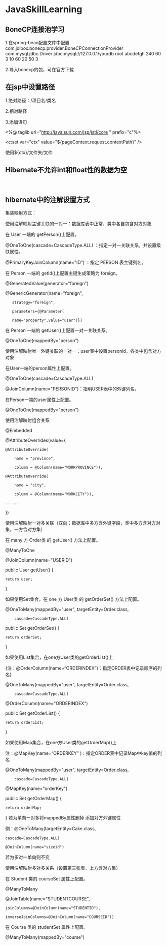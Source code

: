 # JavaSkillLearning
## BoneCP连接池学习
1.在spring-bean配置文件中配置
 <bean id="sessionFactory" class="org.springframework.orm.hibernate.LocalSessionFactoryBean" autowire="autodetect">
	<property name="hibernateProperties">
		<props>
			<prop key="hibernate.connection.provider_class">com.jolbox.bonecp.provider.BoneCPConnectionProvider</prop>
			<prop key="hibernate.connection.driver_class">com.mysql.jdbc.Driver</prop>
			<prop key="hibernate.connection.url">jdbc:mysql://127.0.0.1/yourdb</prop>
			<prop key="hibernate.connection.username">root</prop>
			<prop key="hibernate.connection.password">abcdefgh</prop>
			<prop key="bonecp.idleMaxAge">240</prop>
			<prop key="bonecp.idleConnectionTestPeriod">60</prop>
			<prop key="bonecp.partitionCount">3</prop>
			<prop key="bonecp.acquireIncrement">10</prop>
			<prop key="bonecp.maxConnectionsPerPartition">60</prop>
 			<prop key="bonecp.minConnectionsPerPartition">20</prop>
 			<prop key="bonecp.statementsCacheSize">50</prop>
 			<prop key="bonecp.releaseHelperThreads">3</prop>
		</props>
	</property>
</bean>

2.导入bonecp的包，可在官方下载

## 在jsp中设置路径
1.绝对路径：/项目名/类名

2.相对路径

3.添加语句

<%@ taglib uri="http://java.sun.com/jsp/jstl/core " prefix="c"%>

<c:set var="ctx" value="${pageContext.request.contextPath}" />

使用${ctx}/文件夹/文件
 
## Hibernate不允许int和float性的数据为空
 
## hibernate中的注解设置方式
集装映射方式：

使用注解映射主键关联的一对一：数据库表中正常，类中各自包含对方对象


在 User 一端的 getPerson()上配置。

@OneToOne(cascade=CascadeType.ALL) ：指定一对一关联关系，并设置级联属性。

@PrimaryKeyJoinColumn(name="ID") ：指定 PERSON 表主键列名。


在 Person 一端的 getId()上配置主键生成策略为 foreign。

@GeneratedValue(generator="foreign")    

@GenericGenerator(name="foreign",

       strategy="foreign",     
       
       parameters={@Parameter(
       
       name="property",value="user")})
       
在 Person 一端的 getUser()上配置一对一关联关系。

@OneToOne(mappedBy="person")


使用注解映射唯一外键关联的一对一：user表中设置personid，各类中包含对方对象

在User一端的person属性上配置。

@OneToOne(cascade=CascadeType.ALL)

@JoinColumn(name="PERSONID")：指明USER表中的外键列名。

在Person一端的user属性上配置。

@OneToOne(mappedBy="person")




使用注解映射组合关系

@Embedded

@AttributeOverrides(value={

    @AttributeOverride(
    
        name = "province", 
	
        column = @Column(name="WORKPROVINCE")),
	
    @AttributeOverride(
    
        name = "city",
	
        column = @Column(name="WORKCITY")),
	
    ......
})



使用注解映射一对多关联（双向：数据库中多方含外键字段，类中多方含对方对象，一方含对方集）


在 many 方 Order类 的 getUser() 方法上配置。

@ManyToOne

@JoinColumn(name="USERID")

public User getUser() {

    return user;
    
}


如果使用Set集合，在 one 方 User类 的 getOrderSet() 方法上配置。

@OneToMany(mappedBy="user", targetEntity=Order.class, 

        cascade=CascadeType.ALL)
		
public Set getOrderSet() {

    return orderSet;
    
}

如果使用List集合，在one方User类的getOrderList()上

{注：@OrderColumn(name=“ORDERINDEX”)：指定ORDER表中记录顺序的列名}


@OneToMany(mappedBy="user", targetEntity=Order.class, 

        cascade=CascadeType.ALL)
	
@OrderColumn(name="ORDERINDEX") 

public Set getOrderList() {

    return orderList;
    
}


如果使用Map集合，在one方User类的getOrderMap()上

注：@MapKey(name=“ORDERKEY” )：指定ORDER表中记录Map中key值的列名

@OneToMany(mappedBy="user", targetEntity=Order.class, 

        cascade=CascadeType.ALL)
	
@MapKey(name="orderKey")

public Set getOrderMap() {

    return orderMap;
    
}
若为单向一对多将mappedBy属性删掉 添加对方外键属性

例：@OneToMany(targetEntity=Cake.class, 

    cascade=CascadeType.ALL)
    
    @JoinColumn(name="sizeid") 
    
若为多对一单向则不变



使用注解映射多对多关系（设置第三张表，上方含对方集）

在 Student 类的 courseSet 属性上配置。

@ManyToMany

@JoinTable(name="STUDENTCOURSE", 

    joinColumns=@JoinColumn(name="STUDENTID"),
    
    inverseJoinColumns=@JoinColumn(name="COURSEID"))
    
在 Course 类的 studentSet 属性上配置。

@ManyToMany(mappedBy="course")
